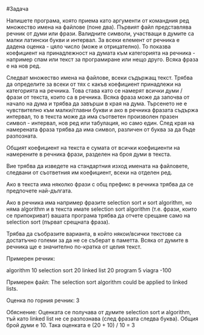#Задача

Напишете програма, която приема като аргументи от командния ред множество имена на файлове (поне два). Първият файл представлява речник от думи или фрази. Валидните символи, участващи в думите са малки латински букви и интервал. За всеки елемент от речника е дадена оценка - цяло число (може и отрицателно). То показва коефициент на принадлежност на думата към категорията на речника - например спам или текст за програмиране или нещо друго. Всяка фраза е на нов ред.

Следват множество имена на файлове, всеки съдържащ текст. Трябва да определите за всеки от тях с какъв коефициент принадлежи на категорията на речника. Това става като се намерят всички думи / фрази от текста, които са в речника. Всяка фраза може да започва от начало на дума и трябва да завърши в края на дума. Търсенето не е чувствително към малки/главни букви и ако в речника фразата съдържа интервал, то в текста може да има съответен произволен празен символ - интервал, нов ред или табулация,  но само един. След края на намерената фраза трябва да има символ, различен от буква за да бъде разпозната.

Общият коефициент на текста е сумата от всички коефициенти на намерените в речника фрази, разделен на броя думи в текста.

Вие трябва да изведете на стандартния изход имената на файловете, следвани от съответния им коефициент, всеки на отделен ред.

Ако в текста има няколко фрази с общ префикс в речника трябва да се предпочете най-дългата. 

Ако в речника има например фразите selection sort и sort algorithm, но няма algorithm и в текста имате selection sort algorithm (т.е. фрази, които се припокриват) вашата програма трябва да отчете срещане само на selection sort (първат срещната фраза).

Трябва да съобразите варианта, в който някои/всички текстове са достатъчно големи за да не се съберат в паметта. Всяка от думите в речника ще е значително по-кратка от целия текст. 


Примерен речник:

algorithm          10
selection sort    20
linked list           20
program            5
viagra                -100

Примерен файл:
The selection sort algorithm could be applied to linked lists.

Оценка по горния речник:
3

Обяснение:
Оценката се получава от думите selection sort и algorithm, тъй като linked list не се разпознава (след фразата следва буква). Общия брой думи е 10. Така оценката е (20 + 10) / 10 = 3

